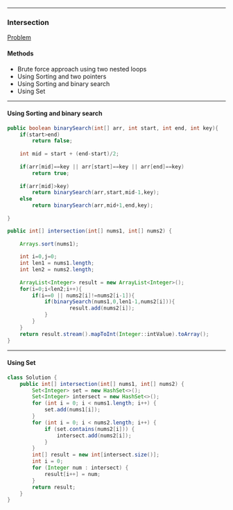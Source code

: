 
----
### Intersection

[Problem](https://leetcode.com/problems/intersection-of-two-arrays/)

#### Methods
* Brute force approach using two nested loops
* Using Sorting and two pointers
* Using Sorting and binary search
* Using Set

---
#### Using Sorting and binary search

```java
public boolean binarySearch(int[] arr, int start, int end, int key){    
    if(start>end)
        return false;
    
    int mid = start + (end-start)/2;
    
    if(arr[mid]==key || arr[start]==key || arr[end]==key)
        return true;
    
    if(arr[mid]>key)
        return binarySearch(arr,start,mid-1,key);
    else
        return binarySearch(arr,mid+1,end,key);  
    
}

public int[] intersection(int[] nums1, int[] nums2) {
    
    Arrays.sort(nums1);
    
    int i=0,j=0;
    int len1 = nums1.length;
    int len2 = nums2.length;
    
    ArrayList<Integer> result = new ArrayList<Integer>();
    for(i=0;i<len2;i++){
        if(i==0 || nums2[i]!=nums2[i-1]){
            if(binarySearch(nums1,0,len1-1,nums2[i])){
                    result.add(nums2[i]);
            }
        }
    }
    return result.stream().mapToInt(Integer::intValue).toArray();
}
```

----

#### Using Set

```java
class Solution {
    public int[] intersection(int[] nums1, int[] nums2) {
        Set<Integer> set = new HashSet<>();
        Set<Integer> intersect = new HashSet<>();
        for (int i = 0; i < nums1.length; i++) {
            set.add(nums1[i]);
        }
        for (int i = 0; i < nums2.length; i++) {
            if (set.contains(nums2[i])) {
                intersect.add(nums2[i]);
            }
        }
        int[] result = new int[intersect.size()];
        int i = 0;
        for (Integer num : intersect) {
            result[i++] = num;
        }
        return result;
    }
}
```

